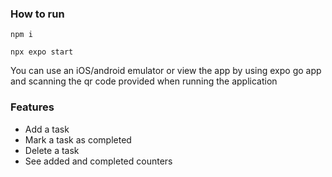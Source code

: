 ### How to run

```
npm i
```
```
npx expo start
```

You can use an iOS/android emulator or view the app by using expo go app and scanning the qr code provided when running the application

### Features

- Add a task
- Mark a task as completed
- Delete a task
- See added and completed counters